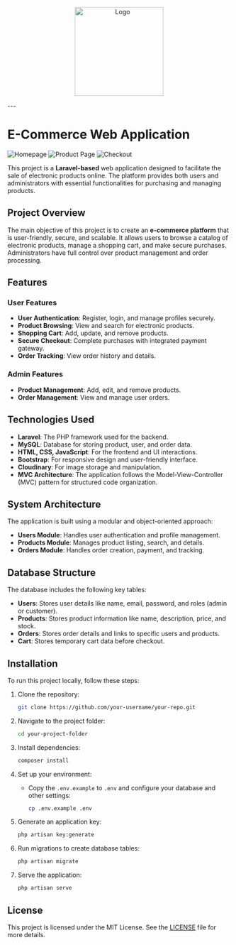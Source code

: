 <p align="center">
  <img src="https://res.cloudinary.com/dlsnks7c3/image/upload/v1688152213/909b1160978647aeafb3aa08c42d506b_3__1_-removebg-preview_byjhzl.png" alt="Logo" width="200"/>
</p>
---

# E-Commerce Web Application
![Homepage](https://res.cloudinary.com/dq7kjds8s/image/upload/v1727120836/j7ymj7wqnuohp1bwgxev.png) ![Product Page](https://res.cloudinary.com/dq7kjds8s/image/upload/v1727121033/xvqvtrgpwh3vhyvwz18r.png) ![Checkout](https://res.cloudinary.com/dq7kjds8s/image/upload/v1727121034/mzdbu6eayyjn8f8qnhoz.png)

This project is a **Laravel-based** web application designed to facilitate the sale of electronic products online. The platform provides both users and administrators with essential functionalities for purchasing and managing products.

## Project Overview

The main objective of this project is to create an **e-commerce platform** that is user-friendly, secure, and scalable. It allows users to browse a catalog of electronic products, manage a shopping cart, and make secure purchases. Administrators have full control over product management and order processing.

## Features

### User Features
- **User Authentication**: Register, login, and manage profiles securely.
- **Product Browsing**: View and search for electronic products.
- **Shopping Cart**: Add, update, and remove products.
- **Secure Checkout**: Complete purchases with integrated payment gateway.
- **Order Tracking**: View order history and details.

### Admin Features
- **Product Management**: Add, edit, and remove products.
- **Order Management**: View and manage user orders.

## Technologies Used

- **Laravel**: The PHP framework used for the backend.
- **MySQL**: Database for storing product, user, and order data.
- **HTML, CSS, JavaScript**: For the frontend and UI interactions.
- **Bootstrap**: For responsive design and user-friendly interface.
- **Cloudinary**: For image storage and manipulation.
- **MVC Architecture**: The application follows the Model-View-Controller (MVC) pattern for structured code organization.

## System Architecture

The application is built using a modular and object-oriented approach:
- **Users Module**: Handles user authentication and profile management.
- **Products Module**: Manages product listing, search, and details.
- **Orders Module**: Handles order creation, payment, and tracking.

## Database Structure

The database includes the following key tables:
- **Users**: Stores user details like name, email, password, and roles (admin or customer).
- **Products**: Stores product information like name, description, price, and stock.
- **Orders**: Stores order details and links to specific users and products.
- **Cart**: Stores temporary cart data before checkout.

## Installation

To run this project locally, follow these steps:

1. Clone the repository:
   ```bash
   git clone https://github.com/your-username/your-repo.git
   ```

2. Navigate to the project folder:
   ```bash
   cd your-project-folder
   ```

3. Install dependencies:
   ```bash
   composer install
   ```

4. Set up your environment:
   - Copy the `.env.example` to `.env` and configure your database and other settings:
     ```bash
     cp .env.example .env
     ```

5. Generate an application key:
   ```bash
   php artisan key:generate
   ```

6. Run migrations to create database tables:
   ```bash
   php artisan migrate
   ```

7. Serve the application:
   ```bash
   php artisan serve
   ```

## License

This project is licensed under the MIT License. See the [LICENSE](LICENSE) file for more details.
